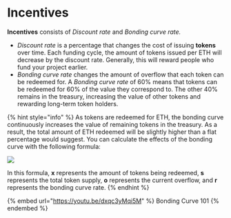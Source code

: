 # Incentives

**Incentives** consists of _Discount rate_ and _Bonding curve rate._

* _Discount rate_ is a percentage that changes the cost of issuing **tokens** over time. Each funding cycle, the amount of tokens issued per ETH will decrease by the discount rate. Generally, this will reward people who fund your project earlier.
* _Bonding curve rate_ changes the amount of overflow that each token can be redeemed for. A _Bonding curve rate_ of 60% means that tokens can be redeemed for 60% of the value they correspond to. The other 40% remains in the treasury, increasing the value of other tokens and rewarding long-term token holders.

{% hint style="info" %}
As tokens are redeemed for ETH, the bonding curve continuously increases the value of remaining tokens in the treasury. As a result, the total amount of ETH redeemed will be slightly higher than a flat percentage would suggest. You can calculate the effects of the bonding curve with the following formula:

![](../../.gitbook/assets/Capture2.PNG)

In this formula, **x** represents the amount of tokens being redeemed, **s** represents the total token supply, **o** represents the current overflow, and **r** represents the bonding curve rate.
{% endhint %}

{% embed url="https://youtu.be/dxqc3yMqi5M" %}
Bonding Curve 101
{% endembed %}



